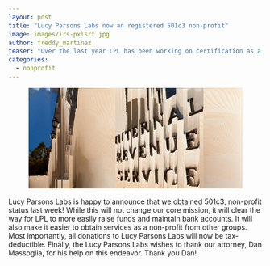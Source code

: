 ```yaml
---
layout: post
title: "Lucy Parsons Labs now an registered 501c3 non-profit"
image: images/irs-pxlsrt.jpg
author: freddy_martinez
teaser: "Over the last year LPL has been working on certification as a 501c3 and has finally been approved."
categories:
  - nonprofit
---
```


<figure>
	<a href="/images/irs-pxlsrt.jpg"><img src="/images/irs-pxlsrt-banner.jpg"></a>
	
</figure>

Lucy Parsons Labs is happy to announce that we obtained 501c3, non-profit status last week! While this will not change our core mission, it will clear the way for LPL to more easily raise funds and maintain bank accounts. It will also make it easier to obtain services as a non-profit from other groups. Most importantly, all donations to Lucy Parsons Labs will now be tax-deductible. Finally, the Lucy Parsons Labs wishes to thank our attorney, Dan Massoglia, for his help on this endeavor. Thank you Dan!
